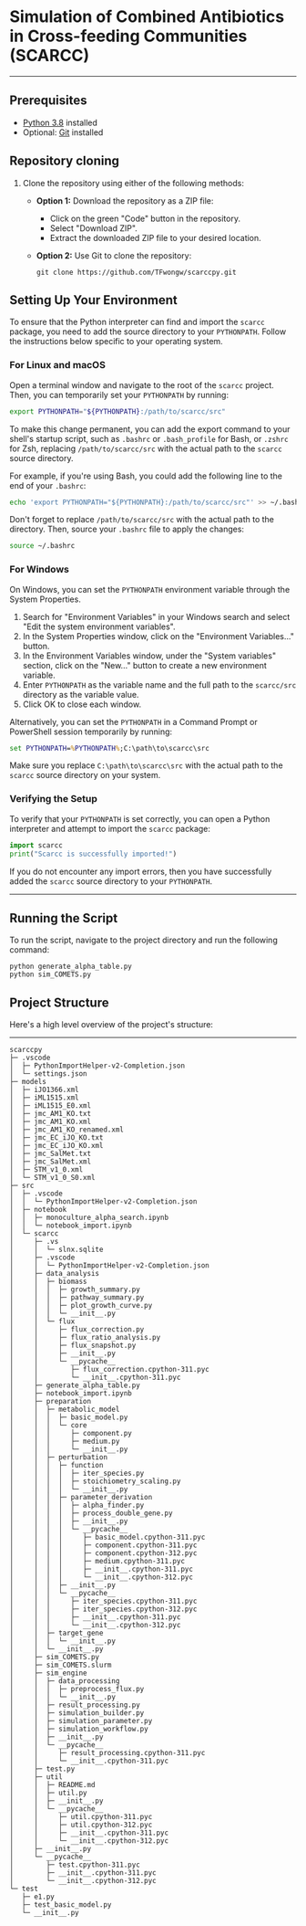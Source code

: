
# Simulation of Combined Antibiotics in Cross-feeding Communities (SCARCC)

---

## Prerequisites

- [Python 3.8](https://www.python.org/downloads/) installed
- Optional: [Git](https://git-scm.com/downloads) installed


## Repository cloning

1. Clone the repository using either of the following methods:
    - **Option 1:** Download the repository as a ZIP file:
        - Click on the green "Code" button in the repository.
        - Select "Download ZIP".
        - Extract the downloaded ZIP file to your desired location.

    - **Option 2:** Use Git to clone the repository:
        ```shell
        git clone https://github.com/TFwongw/scarccpy.git
        ```

## Setting Up Your Environment

To ensure that the Python interpreter can find and import the `scarcc` package, you need to add the source directory to your `PYTHONPATH`. Follow the instructions below specific to your operating system.

### For Linux and macOS

Open a terminal window and navigate to the root of the `scarcc` project. Then, you can temporarily set your `PYTHONPATH` by running:

```bash
export PYTHONPATH="${PYTHONPATH}:/path/to/scarcc/src"
```

To make this change permanent, you can add the export command to your shell's startup script, such as `.bashrc` or `.bash_profile` for Bash, or `.zshrc` for Zsh, replacing `/path/to/scarcc/src` with the actual path to the `scarcc` source directory.

For example, if you're using Bash, you could add the following line to the end of your `.bashrc`:

```bash
echo 'export PYTHONPATH="${PYTHONPATH}:/path/to/scarcc/src"' >> ~/.bashrc
```

Don't forget to replace `/path/to/scarcc/src` with the actual path to the directory. Then, source your `.bashrc` file to apply the changes:

```bash
source ~/.bashrc
```

### For Windows

On Windows, you can set the `PYTHONPATH` environment variable through the System Properties.

1. Search for "Environment Variables" in your Windows search and select "Edit the system environment variables".
2. In the System Properties window, click on the "Environment Variables…" button.
3. In the Environment Variables window, under the "System variables" section, click on the "New…" button to create a new environment variable.
4. Enter `PYTHONPATH` as the variable name and the full path to the `scarcc/src` directory as the variable value.
5. Click OK to close each window.

Alternatively, you can set the `PYTHONPATH` in a Command Prompt or PowerShell session temporarily by running:

```cmd
set PYTHONPATH=%PYTHONPATH%;C:\path\to\scarcc\src
```

Make sure you replace `C:\path\to\scarcc\src` with the actual path to the `scarcc` source directory on your system.

### Verifying the Setup

To verify that your `PYTHONPATH` is set correctly, you can open a Python interpreter and attempt to import the `scarcc` package:

```python
import scarcc
print("Scarcc is successfully imported!")
```

If you do not encounter any import errors, then you have successfully added the `scarcc` source directory to your `PYTHONPATH`.

---

## Running the Script

To run the script, navigate to the project directory and run the following command:

```
python generate_alpha_table.py
python sim_COMETS.py
```

## Project Structure

Here's a high level overview of the project's structure:

---

```
scarccpy
├─ .vscode
│  ├─ PythonImportHelper-v2-Completion.json
│  └─ settings.json
├─ models
│  ├─ iJO1366.xml
│  ├─ iML1515.xml
│  ├─ iML1515_E0.xml
│  ├─ jmc_AM1_KO.txt
│  ├─ jmc_AM1_KO.xml
│  ├─ jmc_AM1_KO_renamed.xml
│  ├─ jmc_EC_iJO_KO.txt
│  ├─ jmc_EC_iJO_KO.xml
│  ├─ jmc_SalMet.txt
│  ├─ jmc_SalMet.xml
│  ├─ STM_v1_0.xml
│  └─ STM_v1_0_S0.xml
├─ src
│  ├─ .vscode
│  │  └─ PythonImportHelper-v2-Completion.json
│  ├─ notebook
│  │  ├─ monoculture_alpha_search.ipynb
│  │  └─ notebook_import.ipynb
│  └─ scarcc
│     ├─ .vs
│     │  └─ slnx.sqlite
│     ├─ .vscode
│     │  └─ PythonImportHelper-v2-Completion.json
│     ├─ data_analysis
│     │  ├─ biomass
│     │  │  ├─ growth_summary.py
│     │  │  ├─ pathway_summary.py
│     │  │  ├─ plot_growth_curve.py
│     │  │  └─ __init__.py
│     │  └─ flux
│     │     ├─ flux_correction.py
│     │     ├─ flux_ratio_analysis.py
│     │     ├─ flux_snapshot.py
│     │     ├─ __init__.py
│     │     └─ __pycache__
│     │        ├─ flux_correction.cpython-311.pyc
│     │        └─ __init__.cpython-311.pyc
│     ├─ generate_alpha_table.py
│     ├─ notebook_import.ipynb
│     ├─ preparation
│     │  ├─ metabolic_model
│     │  │  ├─ basic_model.py
│     │  │  └─ core
│     │  │     ├─ component.py
│     │  │     ├─ medium.py
│     │  │     └─ __init__.py
│     │  ├─ perturbation
│     │  │  ├─ function
│     │  │  │  ├─ iter_species.py
│     │  │  │  ├─ stoichiometry_scaling.py
│     │  │  │  └─ __init__.py
│     │  │  ├─ parameter_derivation
│     │  │  │  ├─ alpha_finder.py
│     │  │  │  ├─ process_double_gene.py
│     │  │  │  ├─ __init__.py
│     │  │  │  └─ __pycache__
│     │  │  │     ├─ basic_model.cpython-311.pyc
│     │  │  │     ├─ component.cpython-311.pyc
│     │  │  │     ├─ component.cpython-312.pyc
│     │  │  │     ├─ medium.cpython-311.pyc
│     │  │  │     ├─ __init__.cpython-311.pyc
│     │  │  │     └─ __init__.cpython-312.pyc
│     │  │  ├─ __init__.py
│     │  │  └─ __pycache__
│     │  │     ├─ iter_species.cpython-311.pyc
│     │  │     ├─ iter_species.cpython-312.pyc
│     │  │     ├─ __init__.cpython-311.pyc
│     │  │     └─ __init__.cpython-312.pyc
│     │  ├─ target_gene
│     │  │  └─ __init__.py
│     │  └─ __init__.py
│     ├─ sim_COMETS.py
│     ├─ sim_COMETS.slurm
│     ├─ sim_engine
│     │  ├─ data_processing
│     │  │  ├─ preprocess_flux.py
│     │  │  └─ __init__.py
│     │  ├─ result_processing.py
│     │  ├─ simulation_builder.py
│     │  ├─ simulation_parameter.py
│     │  ├─ simulation_workflow.py
│     │  ├─ __init__.py
│     │  └─ __pycache__
│     │     ├─ result_processing.cpython-311.pyc
│     │     └─ __init__.cpython-311.pyc
│     ├─ test.py
│     ├─ util
│     │  ├─ README.md
│     │  ├─ util.py
│     │  ├─ __init__.py
│     │  └─ __pycache__
│     │     ├─ util.cpython-311.pyc
│     │     ├─ util.cpython-312.pyc
│     │     ├─ __init__.cpython-311.pyc
│     │     └─ __init__.cpython-312.pyc
│     ├─ __init__.py
│     └─ __pycache__
│        ├─ test.cpython-311.pyc
│        ├─ __init__.cpython-311.pyc
│        └─ __init__.cpython-312.pyc
└─ test
   ├─ e1.py
   ├─ test_basic_model.py
   └─ __init__.py

```
